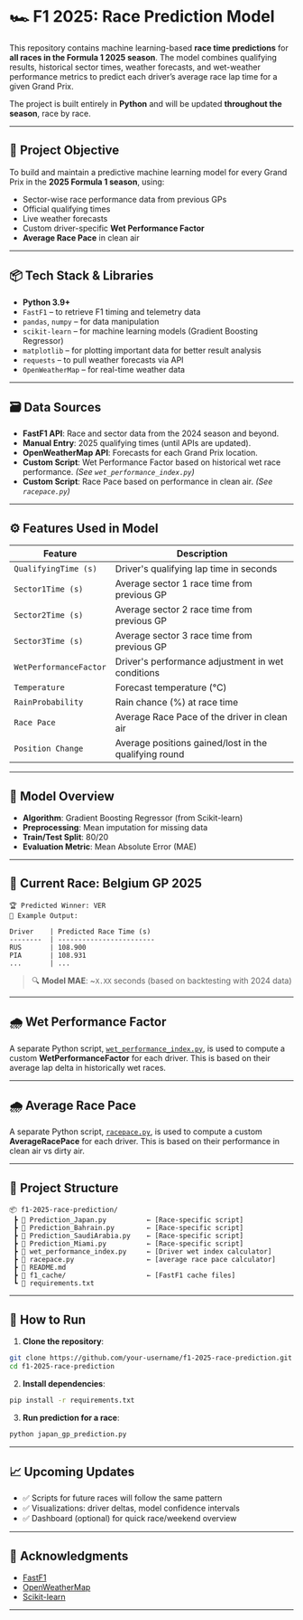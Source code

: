 # 🏎️ F1 2025: Race Prediction Model

This repository contains machine learning-based **race time predictions** for **all races in the Formula 1 2025 season**. The model combines qualifying results, historical sector times, weather forecasts, and wet-weather performance metrics to predict each driver’s average race lap time for a given Grand Prix.

The project is built entirely in **Python** and will be updated **throughout the season**, race by race.

---

## 🎯 Project Objective

To build and maintain a predictive machine learning model for every Grand Prix in the **2025 Formula 1 season**, using:
- Sector-wise race performance data from previous GPs
- Official qualifying times
- Live weather forecasts
- Custom driver-specific **Wet Performance Factor**
- **Average Race Pace** in clean air 

---

## 📦 Tech Stack & Libraries

- **Python 3.9+**
- `FastF1` – to retrieve F1 timing and telemetry data
- `pandas`, `numpy` – for data manipulation
- `scikit-learn` – for machine learning models (Gradient Boosting Regressor)
- `matplotlib` – for plotting important data for better result analysis
- `requests` – to pull weather forecasts via API
- `OpenWeatherMap` – for real-time weather data

---

## 🗃️ Data Sources

- **FastF1 API**: Race and sector data from the 2024 season and beyond.
- **Manual Entry**: 2025 qualifying times (until APIs are updated).
- **OpenWeatherMap API**: Forecasts for each Grand Prix location.
- **Custom Script**: Wet Performance Factor based on historical wet race performance. *(See `wet_performance_index.py`)*
- **Custom Script**: Race Pace based on performance in clean air. *(See `racepace.py`)*

---

## ⚙️ Features Used in Model

| Feature                | Description |
|------------------------|-------------|
| `QualifyingTime (s)`   | Driver's qualifying lap time in seconds |
| `Sector1Time (s)`      | Average sector 1 race time from previous GP |
| `Sector2Time (s)`      | Average sector 2 race time from previous GP |
| `Sector3Time (s)`      | Average sector 3 race time from previous GP |
| `WetPerformanceFactor` | Driver's performance adjustment in wet conditions |
| `Temperature`          | Forecast temperature (°C) |
| `RainProbability`      | Rain chance (%) at race time |
| `Race Pace`            | Average Race Pace of the driver in clean air |
| `Position Change`      | Average positions gained/lost in the qualifying round |

---

## 🧠 Model Overview

- **Algorithm**: Gradient Boosting Regressor (from Scikit-learn)
- **Preprocessing**: Mean imputation for missing data
- **Train/Test Split**: 80/20
- **Evaluation Metric**: Mean Absolute Error (MAE)

---

## 🏁 Current Race: Belgium GP 2025

```text
🏆 Predicted Winner: VER
🔢 Example Output:

Driver    | Predicted Race Time (s)
--------  | ------------------------
RUS       | 108.900
PIA       | 108.931
...       | ...
```

> 🔍 **Model MAE**: ~`X.XX` seconds (based on backtesting with 2024 data)

---

## 🌧️ Wet Performance Factor

A separate Python script, [`wet_performance_index.py`](wet_performance_index.py), is used to compute a custom **WetPerformanceFactor** for each driver. This is based on their average lap delta in historically wet races.

---

## 🌧️ Average Race Pace

A separate Python script, [`racepace.py`](racepace.py), is used to compute a custom **AverageRacePace** for each driver. This is based on their performance in clean air vs dirty air.

---

## 📁 Project Structure

```
📦 f1-2025-race-prediction/
 ┣ 📄 Prediction_Japan.py          ← [Race-specific script]
 ┣ 📄 Prediction_Bahrain.py        ← [Race-specific script]
 ┣ 📄 Prediction_SaudiArabia.py    ← [Race-specific script]
 ┣ 📄 Prediction_Miami.py          ← [Race-specific script]
 ┣ 📄 wet_performance_index.py     ← [Driver wet index calculator]
 ┣ 📄 racepace.py                  ← [average race pace calculator]
 ┣ 📄 README.md                     
 ┣ 📁 f1_cache/                    ← [FastF1 cache files]
 ┗ 📄 requirements.txt
```

---

## 🚀 How to Run

1. **Clone the repository**:
```bash
git clone https://github.com/your-username/f1-2025-race-prediction.git
cd f1-2025-race-prediction
```

2. **Install dependencies**:
```bash
pip install -r requirements.txt
```

3. **Run prediction for a race**:
```bash
python japan_gp_prediction.py
```

---

## 📈 Upcoming Updates

- ✅ Scripts for future races will follow the same pattern
- ✅ Visualizations: driver deltas, model confidence intervals
- ✅ Dashboard (optional) for quick race/weekend overview

---

## 🙌 Acknowledgments

- [FastF1](https://theoehrly.github.io/Fast-F1/)
- [OpenWeatherMap](https://openweathermap.org/)
- [Scikit-learn](https://scikit-learn.org/)

---
